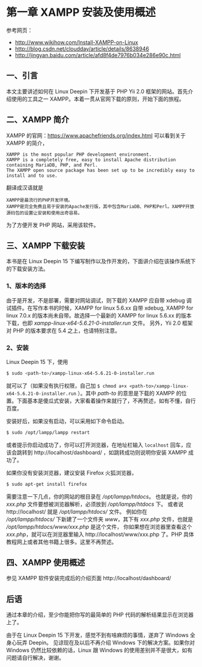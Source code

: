 # 第一章 XAMPP 安装及使用概述

参考网页：
+ http://www.wikihow.com/Install-XAMPP-on-Linux
+ http://blog.csdn.net/cloudday/article/details/8638946
+ http://jingyan.baidu.com/article/afd8f4de7976b034e286e90c.html

## 一、引言

本文主要讲述如何在 Linux Deepin 下开发基于 PHP Yii 2.0 框架的网站。首先介绍使用的工具之一 XAMPP。本着一贯从官网下载的原则，开始下面的旅程。

## 二、XAMPP 简介

XAMPP 的官网：https://www.apachefriends.org/index.html
可以看到关于 XAMPP 的简介，

```
XAMPP is the most popular PHP development environment.
XAMPP is a completely free, easy to install Apache distribution containing MariaDB, PHP, and Perl.
The XAMPP open source package has been set up to be incredibly easy to install and to use.
```

翻译成汉语就是

```
XAMPP是最流行的PHP开发环境。
XAMPP是完全免费且易于安装的Apache发行版，其中包含MariaDB、PHP和Perl。XAMPP开放源码包的设置让安装和使用出奇容易。
```

为了方便开发 PHP 网站，采用该软件。

## 三、XAMPP 下载安装

本书是在 Linux Deepin 15 下编写制作以及作开发的，下面讲介绍在该操作系统下的下载安装方法。

### 1、版本的选择

由于是开发，不是部署，需要对网站调试，则下载的 XAMPP 应自带 xdebug 调试插件。在写作本书的时候，XAMPP for linux 5.6.xx 自带 xdebug, XAMPP for linux 7.0.x 的版本尚未自带。故选择一个最新的 XAMPP for linux 5.6.xx 的版本下载，也即 *xampp-linux-x64-5.6.21-0-installer.run* 文件。
另外，Yii 2.0 框架对 PHP 的版本要求在 5.4 之上，也请特别注意。

### 2、安装

Linux Deepin 15 下，使用

```bash
$ sudo <path-to>/xampp-linux-x64-5.6.21-0-installer.run
```

就可以了（如果没有执行权限，自己加
`$ chmod a+x <path-to>/xampp-linux-x64-5.6.21-0-installer.run`
）。其中 *path-to* 的意思是下载的 XAMPP 的位置。下面基本是傻瓜式安装，大家看着操作来就行了，不再赘述，如有不懂，自行百度。

安装好后，如果没有启动，可以采用如下命令启动。

```bash
$ sudo /opt/lampp/lampp restart
```

或者提示你启动成功了，你可以打开浏览器，在地址栏输入 `localhost` 回车，应该会跳转到 http://localhost/dashboard/ ，如跳转成功则说明你安装 XAMPP 成功了。

如果你没有安装浏览器，建议安装 Firefox 火狐浏览器，

```bash
$ sudo apt-get install firefox
```

需要注意一下几点，你的网站的根目录在 */opt/lampp/htdocs*。 也就是说，你的 *xxx.php* 文件要想被浏览器解析，必须放到 */opt/lampp/htdocs* 下。 或者说 http://localhost/ 就是 */opt/lampp/htdocs/* 文件。 例如你在 */opt/lampp/htdocs/* 下新建了一个文件夹 *www*，其下有 *xxx.php* 文件，也就是  */opt/lampp/htdocs/www/xxx.php* 是这个文件， 你如果想在浏览器里查看这个 *xxx.php*，就可以在浏览器里输入 http://localhost/www/xxx.php 了。PHP 具体教程网上或者其他书籍上很多。这里不再赘述。

## 四、XAMPP 使用概述

参见 XAMPP 软件安装完成后的介绍页面 http://localhost/dashboard/

## 后语

通过本章的介绍，至少你能把你写的最简单的 PHP 代码的解析结果显示在浏览器上了。

由于在 Linux Deepin 15 下开发，感觉不到有啥麻烦的事情，遂弃了 Windows 全身心玩弄 Deepin。 见谅现在及以后不再介绍 Windows 下的解决方案。如果你对 Windows 仍然比较依赖的话，Linux 跟 Windows 的使用差别并不是很大，如有问题请自行解决，谢谢。